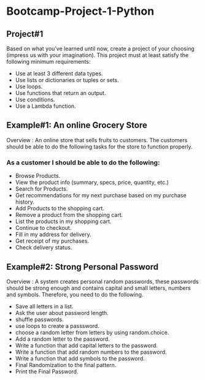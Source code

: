 # Bootcamp-Project-1-Python

## Project#1
Based on what you’ve learned until now, create a project of your choosing (impress us
with your imagination). This project must at least satisfy the following minimum requirements:
- Use at least 3 different data types.
- Use lists or dictionaries or tuples or sets.
- Use loops.
- Use functions that return an output.
- Use conditions.
- Use a Lambda function.

## Example#1: An online Grocery Store
Overview : An online store that sells fruits to customers. The customers should be able to
do the following tasks for the store to function properly.

### As a customer I should be able to do the following:
- Browse Products.
- View the product info (summary, specs, price, quantity, etc.)
- Search for Products.
- Get recommendations for my next purchase based on my purchase history.
- Add Products to the shopping cart.
- Remove a product from the shopping cart.
- List the products in my shopping cart.
- Continue to checkout.
- Fill in my address for delivery.
- Get receipt of my purchases.
- Check delivery status.

## Example#2: Strong Personal Password
Overview : A system creates personal random passwords, these passwords should be strong enough and contains capital and small letters, numbers and symbols. Therefore, you need to do the following.
- Save all letters in a list.
- Ask the user about password length.
- shuffle passwords.
- use loops to create a passsword.
- choose a random letter from letters by using random.choice.
- Add a random letter to the password.
- Write a function that add capital letters to the password.
- Write a function that add random numbers to the password.
- Write a function that add symbols to the password.
- Final Randomization to the final pattern.
- Print the Final Password.


